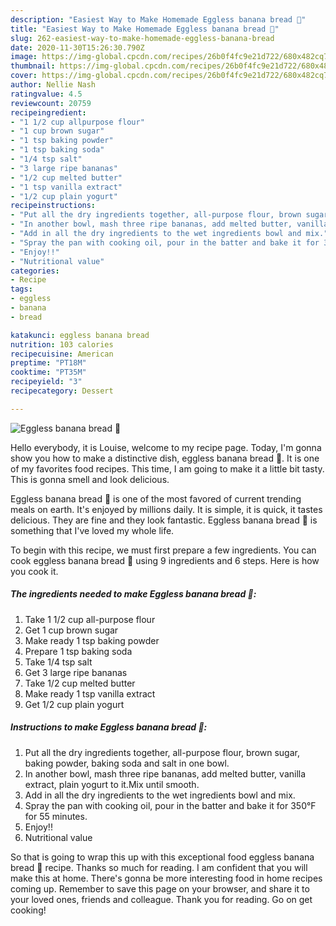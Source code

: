 ```yaml
---
description: "Easiest Way to Make Homemade Eggless banana bread 🍞"
title: "Easiest Way to Make Homemade Eggless banana bread 🍞"
slug: 262-easiest-way-to-make-homemade-eggless-banana-bread
date: 2020-11-30T15:26:30.790Z
image: https://img-global.cpcdn.com/recipes/26b0f4fc9e21d722/680x482cq70/eggless-banana-bread-🍞-recipe-main-photo.jpg
thumbnail: https://img-global.cpcdn.com/recipes/26b0f4fc9e21d722/680x482cq70/eggless-banana-bread-🍞-recipe-main-photo.jpg
cover: https://img-global.cpcdn.com/recipes/26b0f4fc9e21d722/680x482cq70/eggless-banana-bread-🍞-recipe-main-photo.jpg
author: Nellie Nash
ratingvalue: 4.5
reviewcount: 20759
recipeingredient:
- "1 1/2 cup allpurpose flour"
- "1 cup brown sugar"
- "1 tsp baking powder"
- "1 tsp baking soda"
- "1/4 tsp salt"
- "3 large ripe bananas"
- "1/2 cup melted butter"
- "1 tsp vanilla extract"
- "1/2 cup plain yogurt"
recipeinstructions:
- "Put all the dry ingredients together, all-purpose flour, brown sugar, baking powder, baking soda and salt in one bowl."
- "In another bowl, mash three ripe bananas, add melted butter, vanilla extract, plain yogurt to it.Mix until smooth."
- "Add in all the dry ingredients to the wet ingredients bowl and mix."
- "Spray the pan with cooking oil, pour in the batter and bake it for 350°F for 55 minutes."
- "Enjoy!!"
- "Nutritional value"
categories:
- Recipe
tags:
- eggless
- banana
- bread

katakunci: eggless banana bread 
nutrition: 103 calories
recipecuisine: American
preptime: "PT18M"
cooktime: "PT35M"
recipeyield: "3"
recipecategory: Dessert

---
```



![Eggless banana bread 🍞](https://img-global.cpcdn.com/recipes/26b0f4fc9e21d722/680x482cq70/eggless-banana-bread-🍞-recipe-main-photo.jpg)

Hello everybody, it is Louise, welcome to my recipe page. Today, I'm gonna show you how to make a distinctive dish, eggless banana bread 🍞. It is one of my favorites food recipes. This time, I am going to make it a little bit tasty. This is gonna smell and look delicious.



Eggless banana bread 🍞 is one of the most favored of current trending meals on earth. It's enjoyed by millions daily. It is simple, it is quick, it tastes delicious. They are fine and they look fantastic. Eggless banana bread 🍞 is something that I've loved my whole life.


To begin with this recipe, we must first prepare a few ingredients. You can cook eggless banana bread 🍞 using 9 ingredients and 6 steps. Here is how you cook it.

<!--inarticleads1-->

##### The ingredients needed to make Eggless banana bread 🍞:

1. Take 1 1/2 cup all-purpose flour
1. Get 1 cup brown sugar
1. Make ready 1 tsp baking powder
1. Prepare 1 tsp baking soda
1. Take 1/4 tsp salt
1. Get 3 large ripe bananas
1. Take 1/2 cup melted butter
1. Make ready 1 tsp vanilla extract
1. Get 1/2 cup plain yogurt




<!--inarticleads2-->

##### Instructions to make Eggless banana bread 🍞:

1. Put all the dry ingredients together, all-purpose flour, brown sugar, baking powder, baking soda and salt in one bowl.
1. In another bowl, mash three ripe bananas, add melted butter, vanilla extract, plain yogurt to it.Mix until smooth.
1. Add in all the dry ingredients to the wet ingredients bowl and mix.
1. Spray the pan with cooking oil, pour in the batter and bake it for 350°F for 55 minutes.
1. Enjoy!!
1. Nutritional value




So that is going to wrap this up with this exceptional food eggless banana bread 🍞 recipe. Thanks so much for reading. I am confident that you will make this at home. There's gonna be more interesting food in home recipes coming up. Remember to save this page on your browser, and share it to your loved ones, friends and colleague. Thank you for reading. Go on get cooking!
